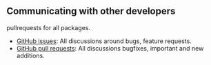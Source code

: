 ## Communicating with other developers

pullrequests for all packages.
- [GitHub issues](https://github.com/wooga/atlas-unity-version-manager/issues): All discussions around bugs, feature requests.
- [GitHub pull requests](https://github.com/wooga/atlas-unity-version-manager/pulls): All discussions bugfixes, important and new additions.
